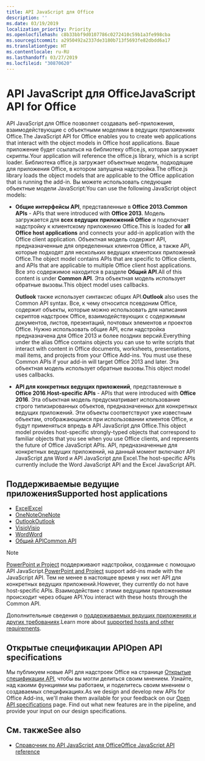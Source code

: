 ```yaml
---
title: API JavaScript для Office
description: ''
ms.date: 03/19/2019
localization_priority: Priority
ms.openlocfilehash: c8b33bbf9d0107786c0272410c59b1a3fe998cba
ms.sourcegitcommit: a2950492a2337de3180b713f5693fe82dbdd6a17
ms.translationtype: HT
ms.contentlocale: ru-RU
ms.lasthandoff: 03/27/2019
ms.locfileid: "30870620"
---
```

# <a name="javascript-api-for-office"></a><span data-ttu-id="21e31-102">API JavaScript для Office</span><span class="sxs-lookup"><span data-stu-id="21e31-102">JavaScript API for Office</span></span>

<span data-ttu-id="21e31-103">API JavaScript для Office позволяет создавать веб-приложения, взаимодействующие с объектными моделями в ведущих приложениях Office.</span><span class="sxs-lookup"><span data-stu-id="21e31-103">The JavaScript API for Office enables you to create web applications that interact with the object models in Office host applications.</span></span> <span data-ttu-id="21e31-104">Ваше приложение будет ссылаться на библиотеку office.js, которая загружает скрипты.</span><span class="sxs-lookup"><span data-stu-id="21e31-104">Your application will reference the office.js library, which is a script loader.</span></span> <span data-ttu-id="21e31-105">Библиотека office.js загружает объектные модели, подходящие для приложения Office, в котором запущена надстройка.</span><span class="sxs-lookup"><span data-stu-id="21e31-105">The office.js library loads the object models that are applicable to the Office application that is running the add-in.</span></span> <span data-ttu-id="21e31-106">Вы можете использовать следующие объектные модели JavaScript:</span><span class="sxs-lookup"><span data-stu-id="21e31-106">You can use the following JavaScript object models:</span></span>

- <span data-ttu-id="21e31-107">**Общие интерфейсы API**, представленные в **Office 2013**.</span><span class="sxs-lookup"><span data-stu-id="21e31-107">**Common APIs** - APIs that were introduced with **Office 2013**.</span></span> <span data-ttu-id="21e31-108">Модель загружается для **всех ведущих приложений Office** и подключает надстройку к клиентскому приложению Office.</span><span class="sxs-lookup"><span data-stu-id="21e31-108">This is loaded for **all Office host applications** and connects your add-in application with the Office client application.</span></span> <span data-ttu-id="21e31-109">Объектная модель содержит API, предназначенные для определенных клиентов Office, а также API, которые подходят для нескольких ведущих клиентских приложений Office.</span><span class="sxs-lookup"><span data-stu-id="21e31-109">The object model contains APIs that are specific to Office clients, and APIs that are applicable to multiple Office client host applications.</span></span> <span data-ttu-id="21e31-110">Все это содержимое находится в разделе **Общий API**.</span><span class="sxs-lookup"><span data-stu-id="21e31-110">All of this content is under **Common API**.</span></span> <span data-ttu-id="21e31-111">Эта объектная модель использует обратные вызовы.</span><span class="sxs-lookup"><span data-stu-id="21e31-111">This object model uses callbacks.</span></span> 

  <span data-ttu-id="21e31-112">**Outlook** также использует синтаксис общих API.</span><span class="sxs-lookup"><span data-stu-id="21e31-112">**Outlook** also uses the Common API syntax.</span></span> <span data-ttu-id="21e31-113">Все, к чему относится псевдоним Office, содержит объекты, которые можно использовать для написания скриптов надстроек Office, взаимодействующих с содержимым документов, листов, презентаций, почтовых элементов и проектов Office. Нужно использовать общие API, если надстройка предназначена для Office 2013 и более поздних версий.</span><span class="sxs-lookup"><span data-stu-id="21e31-113">Everything under the alias Office contains objects you can use to write scripts that interact with content in Office documents, worksheets, presentations, mail items, and projects from your Office Add-ins. You must use these Common APIs if your add-in will target Office 2013 and later.</span></span> <span data-ttu-id="21e31-114">Эта объектная модель использует обратные вызовы.</span><span class="sxs-lookup"><span data-stu-id="21e31-114">This object model uses callbacks.</span></span>

- <span data-ttu-id="21e31-115">**API для конкретных ведущих приложений**, представленные в **Office 2016**.</span><span class="sxs-lookup"><span data-stu-id="21e31-115">**Host-specific APIs** - APIs that were introduced with **Office 2016**.</span></span> <span data-ttu-id="21e31-116">Эта объектная модель предусматривает использование строго типизированных объектов, предназначенных для конкретных ведущих приложений. Эти объекты соответствуют уже известным объектам, отображающимся при использовании клиентов Office, и будут применяться впредь в API JavaScript для Office.</span><span class="sxs-lookup"><span data-stu-id="21e31-116">This object model provides host-specific strongly-typed objects that correspond to familiar objects that you see when you use Office clients, and represents the future of Office JavaScript APIs.</span></span> <span data-ttu-id="21e31-117">API, предназначенные для конкретных ведущих приложений, на данный момент включают API JavaScript для Word и API JavaScript для Excel.</span><span class="sxs-lookup"><span data-stu-id="21e31-117">The host-specific APIs currently include the Word JavaScript API and the Excel JavaScript API.</span></span>

## <a name="supported-host-applications"></a><span data-ttu-id="21e31-118">Поддерживаемые ведущие приложения</span><span class="sxs-lookup"><span data-stu-id="21e31-118">Supported host applications</span></span>

- [<span data-ttu-id="21e31-119">Excel</span><span class="sxs-lookup"><span data-stu-id="21e31-119">Excel</span></span>](overview/excel-add-ins-reference-overview.md)
- [<span data-ttu-id="21e31-120">OneNote</span><span class="sxs-lookup"><span data-stu-id="21e31-120">OneNote</span></span>](overview/onenote-add-ins-javascript-reference.md)
- [<span data-ttu-id="21e31-121">Outlook</span><span class="sxs-lookup"><span data-stu-id="21e31-121">Outlook</span></span>](requirement-sets/outlook-api-requirement-sets.md)
- [<span data-ttu-id="21e31-122">Visio</span><span class="sxs-lookup"><span data-stu-id="21e31-122">Visio</span></span>](overview/visio-javascript-reference-overview.md)
- [<span data-ttu-id="21e31-123">Word</span><span class="sxs-lookup"><span data-stu-id="21e31-123">Word</span></span>](overview/word-add-ins-reference-overview.md)
- [<span data-ttu-id="21e31-124">Общий API</span><span class="sxs-lookup"><span data-stu-id="21e31-124">Common API</span></span>](requirement-sets/office-add-in-requirement-sets.md)

> [!NOTE] 
> <span data-ttu-id="21e31-125">[PowerPoint и Project](requirement-sets/powerpoint-and-project-note.md) поддерживают надстройки, созданные с помощью API JavaScript.</span><span class="sxs-lookup"><span data-stu-id="21e31-125">[PowerPoint and Project](requirement-sets/powerpoint-and-project-note.md) support add-ins made with the JavaScript API.</span></span> <span data-ttu-id="21e31-126">Тем не менее в настоящее время у них нет API для конкретных ведущих приложений.</span><span class="sxs-lookup"><span data-stu-id="21e31-126">However, they currently do not have host-specific APIs.</span></span> <span data-ttu-id="21e31-127">Взаимодействие с этими ведущими приложениями происходит через общие API.</span><span class="sxs-lookup"><span data-stu-id="21e31-127">You interact with these hosts through the Common API.</span></span>

<span data-ttu-id="21e31-128">Дополнительные сведения о [поддерживаемых ведущих приложениях и других требованиях](../concepts/requirements-for-running-office-add-ins.md).</span><span class="sxs-lookup"><span data-stu-id="21e31-128">Learn more about [supported hosts and other requirements](../concepts/requirements-for-running-office-add-ins.md).</span></span>

## <a name="open-api-specifications"></a><span data-ttu-id="21e31-129">Открытые спецификации API</span><span class="sxs-lookup"><span data-stu-id="21e31-129">Open API specifications</span></span>

<span data-ttu-id="21e31-p106">Мы публикуем новые API для надстроек Office на странице [Открытые спецификации API](openspec.md), чтобы вы могли делиться своим мнением. Узнайте, над какими функциями мы работаем, и поделитесь своим мнением о создаваемых спецификациях.</span><span class="sxs-lookup"><span data-stu-id="21e31-p106">As we design and develop new APIs for Office Add-ins, we'll make them available for your feedback on our [Open API specifications](openspec.md) page. Find out what new features are in the pipeline, and provide your input on our design specifications.</span></span>

## <a name="see-also"></a><span data-ttu-id="21e31-132">См. также</span><span class="sxs-lookup"><span data-stu-id="21e31-132">See also</span></span>

- [<span data-ttu-id="21e31-133">Справочник по API JavaScript для Office</span><span class="sxs-lookup"><span data-stu-id="21e31-133">Office JavaScript API reference</span></span>](/javascript/api/overview/office)
